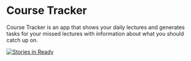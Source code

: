 
# Course Tracker

Course Tracker is an app that shows your daily lectures and generates tasks
for your missed lectures with information about what you should catch up on.

[![Stories in Ready](https://badge.waffle.io/henrikbossart/courseTracker.png?label=ready&title=Ready)](http://waffle.io/henrikbossart/courseTracker)
